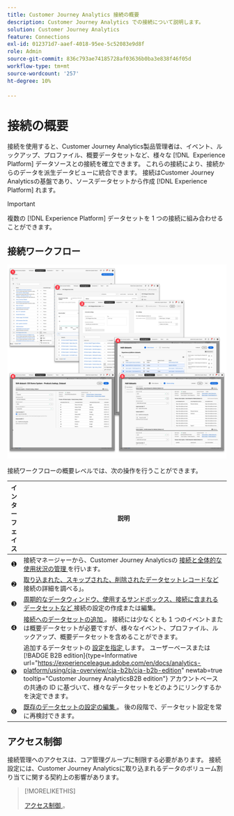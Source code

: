 ```yaml
---
title: Customer Journey Analytics 接続の概要
description: Customer Journey Analytics での接続について説明します。
solution: Customer Journey Analytics
feature: Connections
exl-id: 012371d7-aaef-4018-95ee-5c52083e9d8f
role: Admin
source-git-commit: 836c793ae74185728af03636b0ba3e838f46f05d
workflow-type: tm+mt
source-wordcount: '257'
ht-degree: 10%

---
```


# 接続の概要

接続を使用すると、Customer Journey Analytics製品管理者は、イベント、ルックアップ、プロファイル、概要データセットなど、様々な [!DNL &#x200B; Experience Platform] データソースとの接続を確立できます。 これらの接続により、接続からのデータを派生データビューに統合できます。 接続はCustomer Journey Analyticsの基盤であり、ソースデータセットから作成 [!DNL Experience Platform] れます。

>[!IMPORTANT]
>
>複数の [!DNL Experience Platform] データセットを 1 つの接続に組み合わせることができます。


## 接続ワークフロー

![ 接続ワークフロー ](assets/connection-workflow.png)

<!-- Outdated interface 

>[!BEGINSHADEBOX]

See ![VideoCheckedOut](/help/assets/icons/VideoCheckedOut.svg) [Configuring connections](https://video.tv.adobe.com/v/35111/?quality=12&learn=on){target="_blank"} for a demo video.

>[!ENDSHADEBOX]

-->

接続ワークフローの概要レベルでは、次の操作を行うことができます。

| インターフェイス | 説明 |
|:---:|---|
| ➊ | 接続マネージャーから、Customer Journey Analyticsの [ 接続と全体的な使用状況の管理 ](manage-connections.md) を行います。 |
| ➋ | [ 取り込まれた、スキップされた、削除されたデータセットレコードなど ](manage-connections.md#connection-details) 接続の詳細を調べる」。 |
| ➌ | [ 周期的なデータウィンドウ、使用するサンドボックス、接続に含まれるデータセットなど ](create-connection.md#create-or-edit-a-connection) 接続の設定の作成または編集。 |
| ➍ | [ 接続へのデータセットの追加 ](create-connection.md#add-datasets)。 接続には少なくとも 1 つのイベントまたは概要データセットが必要ですが、様々なイベント、プロファイル、ルックアップ、概要データセットを含めることができます。 |
| ➎ | 追加するデータセットの [ 設定を指定 ](create-connection.md#dataset-settings) します。 ユーザーベースまたは [!BADGE B2B edition]{type=Informative url="https://experienceleague.adobe.com/en/docs/analytics-platform/using/cja-overview/cja-b2b/cja-b2b-edition" newtab=true tooltip="Customer Journey AnalyticsB2B edition"} アカウントベースの共通の ID に基づいて、様々なデータセットをどのようにリンクするかを決定できます。 |
| ➏ | [ 既存のデータセットの設定の編集 ](create-connection.md#edit-a-dataset)。 後の段階で、データセット設定を常に再検討できます。 |



## アクセス制御

接続管理へのアクセスは、コア管理グループに制限する必要があります。 接続設定には、Customer Journey Analyticsに取り込まれるデータのボリューム割り当てに関する契約上の影響があります。

>[!MORELIKETHIS]
>
>[ アクセス制御 ](/help/technotes/access-control.md)。

